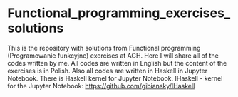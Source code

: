 # Functional_programming_exercises_solutions
This is the repository with solutions from Functional programming (Programowanie funkcyjne) exercises at AGH. Here I will share all of the codes written by me. All codes are written in English but the content of the exercises is in Polish. Also all codes are written in Haskell in Jupyter Notebook. There is Haskell kernel for Jupyter Notebook.
IHaskell - kernel for the Jupyter Notebook: https://github.com/gibiansky/IHaskell
